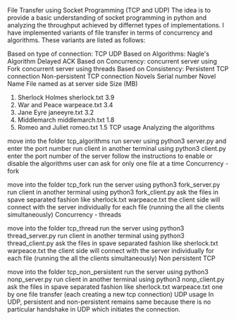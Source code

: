 File Transfer using Socket Programming (TCP and UDP)
The idea is to provide a basic understanding of socket programming in python and analyzing the throughput achieved by differnet types of implementations. I have implemented variants of file transfer in terms of concurrency and algorithms. These variants are listed as follows:

Based on type of connection:
TCP
UDP
Based on Algorithms:
Nagle's Algorithm
Delayed ACK
Based on Concurrency:
concurrent server using Fork
concurrent server using threads
Based on Consistency:
Persistent TCP connection
Non-persistent TCP connection
Novels
Serial number	Novel Name	File named as at server side	Size (MB)
1.	Sherlock Holmes	sherlock.txt	3.9
2.	War and Peace	warpeace.txt	3.4
3.	Jane Eyre	janeeyre.txt	3.2
4.	Middlemarch	middlemarch.txt	1.8
5.	Romeo and Juliet	romeo.txt	1.5
TCP usage
Analyzing the algorithms

move into the folder tcp_algorithms
run server using python3 server.py and enter the port number
run client in another terminal using python3 client.py
enter the port number of the server
follow the instructions to enable or disable the algorithms
user can ask for only one file at a time
Concurrency - fork

move into the folder tcp_fork
run the server using python3 fork_server.py
run client in another terminal using python3 fork_client.py
ask the files in spave separated fashion like sherlock.txt warpeace.txt
the client side will connect with the server individually for each file (running the all the clients simultaneously)
Concurrency - threads

move into the folder tcp_thread
run the server using python3 thread_server.py
run client in another terminal using python3 thread_client.py
ask the files in spave separated fashion like sherlock.txt warpeace.txt
the client side will connect with the server individually for each file (running the all the clients simultaneously)
Non persistent TCP

move into the folder tcp_non_persistent
run the server using python3 nonp_server.py
run client in another terminal using python3 nonp_client.py
ask the files in spave separated fashion like sherlock.txt warpeace.txt
one by one file transfer (each creating a new tcp connection)
UDP usage
In UDP, persistent and non-persistent remains same because there is no particular handshake in UDP which initiates the connection.

